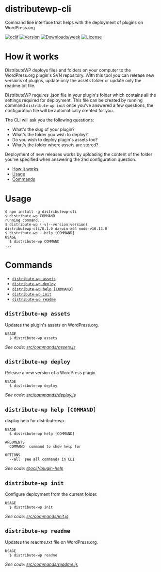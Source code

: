 distributewp-cli
================

Command line interface that helps with the deployment of plugins on WordPress.org

[![oclif](https://img.shields.io/badge/cli-oclif-brightgreen.svg)](https://oclif.io)
[![Version](https://img.shields.io/npm/v/distributewp-cli.svg)](https://npmjs.org/package/distributewp-cli)
[![Downloads/week](https://img.shields.io/npm/dw/distributewp-cli.svg)](https://npmjs.org/package/distributewp-cli)
[![License](https://img.shields.io/npm/l/distributewp-cli.svg)](https://github.com/alessandrotesoro/distributewp-cli/blob/master/package.json)

# How it works

DistributeWP deploys files and folders on your computer to the WordPress.org plugin's SVN repository. With this tool you can release new versions of plugins, update only the assets folder or update only the readme.txt file.

DistributeWP requires .json file in your plugin's folder which contains all the settings required for deployment. This file can be created by running command `distribute-wp init` once you've answered a few questions, the configuration file will be automatically created for you.

The CLI will ask you the following questions:

- What's the slug of your plugin?
- What's the folder you wish to deploy?
- Do you wish to deploy plugin's assets too?
- What's the folder where assets are stored?

Deployment of new releases works by uploading the content of the folder you've specified when answering the 2nd configuration question.

<!-- toc -->
* [How it works](#how-it-works)
* [Usage](#usage)
* [Commands](#commands)
<!-- tocstop -->
# Usage
<!-- usage -->
```sh-session
$ npm install -g distributewp-cli
$ distribute-wp COMMAND
running command...
$ distribute-wp (-v|--version|version)
distributewp-cli/0.1.0 darwin-x64 node-v10.13.0
$ distribute-wp --help [COMMAND]
USAGE
  $ distribute-wp COMMAND
...
```
<!-- usagestop -->
# Commands
<!-- commands -->
* [`distribute-wp assets`](#distribute-wp-assets)
* [`distribute-wp deploy`](#distribute-wp-deploy)
* [`distribute-wp help [COMMAND]`](#distribute-wp-help-command)
* [`distribute-wp init`](#distribute-wp-init)
* [`distribute-wp readme`](#distribute-wp-readme)

## `distribute-wp assets`

Updates the plugin's assets on WordPress.org.

```
USAGE
  $ distribute-wp assets
```

_See code: [src/commands/assets.js](https://github.com/alessandrotesoro/distributewp-cli/blob/v0.1.0/src/commands/assets.js)_

## `distribute-wp deploy`

Release a new version of a WordPress plugin.

```
USAGE
  $ distribute-wp deploy
```

_See code: [src/commands/deploy.js](https://github.com/alessandrotesoro/distributewp-cli/blob/v0.1.0/src/commands/deploy.js)_

## `distribute-wp help [COMMAND]`

display help for distribute-wp

```
USAGE
  $ distribute-wp help [COMMAND]

ARGUMENTS
  COMMAND  command to show help for

OPTIONS
  --all  see all commands in CLI
```

_See code: [@oclif/plugin-help](https://github.com/oclif/plugin-help/blob/v2.1.6/src/commands/help.ts)_

## `distribute-wp init`

Configure deployment from the current folder.

```
USAGE
  $ distribute-wp init
```

_See code: [src/commands/init.js](https://github.com/alessandrotesoro/distributewp-cli/blob/v0.1.0/src/commands/init.js)_

## `distribute-wp readme`

Updates the readme.txt file on WordPress.org.

```
USAGE
  $ distribute-wp readme
```

_See code: [src/commands/readme.js](https://github.com/alessandrotesoro/distributewp-cli/blob/v0.1.0/src/commands/readme.js)_
<!-- commandsstop -->
